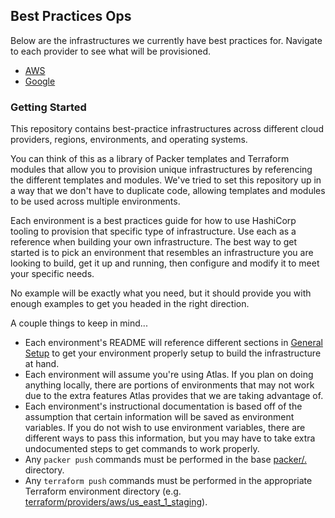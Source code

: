 ## Best Practices Ops 

Below are the infrastructures we currently have best practices for. Navigate to each provider to see what will be provisioned.

- [AWS](terraform/providers/aws/README.md)
- [Google](terraform/providers/google/README.md)

### Getting Started

This repository contains best-practice infrastructures across different cloud providers, regions, environments, and operating systems.

You can think of this as a library of Packer templates and Terraform modules that allow you to provision unique infrastructures by referencing the different templates and modules. We've tried to set this repository up in a way that we don't have to duplicate code, allowing templates and modules to be used across multiple environments.

Each environment is a best practices guide for how to use HashiCorp tooling to provision that specific type of infrastructure. Use each as a reference when building your own infrastructure. The best way to get started is to pick an environment that resembles an infrastructure you are looking to build, get it up and running, then configure and modify it to meet your specific needs.

No example will be exactly what you need, but it should provide you with enough examples to get you headed in the right direction.

A couple things to keep in mind...

- Each environment's README will reference different sections in [General Setup](https://github.com/hashicorp/atlas-examples/blob/master/setup/general.md) to get your environment properly setup to build the infrastructure at hand.
- Each environment will assume you're using Atlas. If you plan on doing anything locally, there are portions of environments that may not work due to the extra features Atlas provides that we are taking advantage of.
- Each environment's instructional documentation is based off of the assumption that certain information will be saved as environment variables. If you do not wish to use environment variables, there are different ways to pass this information, but you may have to take extra undocumented steps to get commands to work properly.
- Any `packer push` commands must be performed in the base [packer/.](packer) directory.
- Any `terraform push` commands must be performed in the appropriate Terraform environment directory (e.g. [terraform/providers/aws/us\_east\_1\_staging](terraform/providers/aws/us_east_1_staging)).
